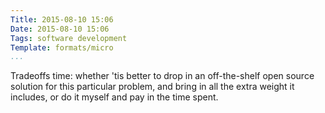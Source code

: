```yaml
---
Title: 2015-08-10 15:06
Date: 2015-08-10 15:06
Tags: software development
Template: formats/micro
...
```


Tradeoffs time: whether 'tis better to drop in an off-the-shelf open source
solution for this particular problem, and bring in all the extra weight it
includes, or do it myself and pay in the time spent.
